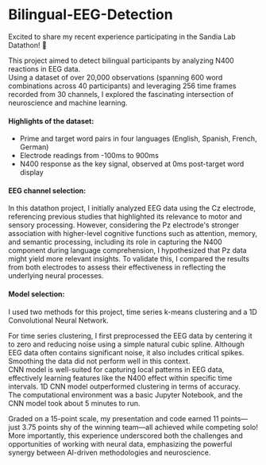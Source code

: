 # Bilingual-EEG-Detection  
Excited to share my recent experience participating in the Sandia Lab Datathon! 🎉  

This project aimed to detect bilingual participants by analyzing N400 reactions in EEG data.  
Using a dataset of over 20,000 observations (spanning 600 word combinations across 40 participants) and leveraging 256 time frames recorded from 30 channels, I explored the fascinating intersection of neuroscience and machine learning.

####  Highlights of the dataset:
- Prime and target word pairs in four languages (English, Spanish, French, German)    
- Electrode readings from -100ms to 900ms  
- N400 response as the key signal, observed at 0ms post-target word display

#### EEG channel selection:
In this datathon project, I initially analyzed EEG data using the Cz electrode, referencing previous studies that highlighted its relevance to motor and sensory processing. However, considering the Pz electrode's stronger association with higher-level cognitive functions such as attention, memory, and semantic processing, including its role in capturing the N400 component during language comprehension, I hypothesized that Pz data might yield more relevant insights. To validate this, I compared the results from both electrodes to assess their effectiveness in reflecting the underlying neural processes.  

#### Model selection:
I used two methods for this project, time series k-means clustering and a 1D Convolutional Neural Network.  

For time series clustering, I first preprocessed the EEG data by centering it to zero and reducing noise using a simple natural cubic spline. Although EEG data often contains significant noise, it also includes critical spikes. Smoothing the data did not perform well in this context.   
CNN model is well-suited for capturing local patterns in EEG data, effectively learning features like the N400 effect within specific time intervals. 1D CNN model outperformed clustering in terms of accuracy.  
The computational environment was a basic Jupyter Notebook, and the CNN model took about 5 minutes to run.  

Graded on a 15-point scale, my presentation and code earned 11 points—just 3.75 points shy of the winning team—all achieved while competing solo!  
More importantly, this experience underscored both the challenges and opportunities of working with neural data, emphasizing the powerful synergy between AI-driven methodologies and neuroscience.
